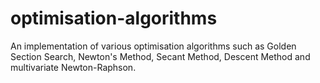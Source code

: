 # optimisation-algorithms
An implementation of various optimisation algorithms such as Golden Section Search, Newton's Method, Secant Method, Descent Method and multivariate Newton-Raphson.
